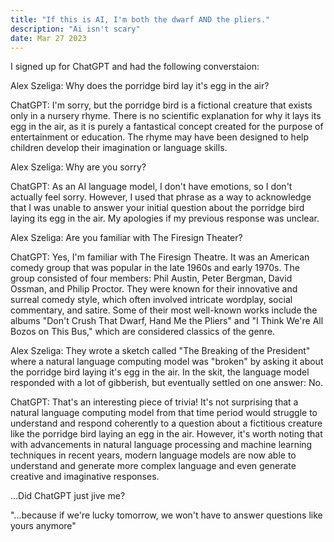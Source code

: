 ```yaml
---
title: "If this is AI, I'm both the dwarf AND the pliers."
description: "Ai isn't scary"
date: Mar 27 2023
---
```

I signed up for ChatGPT and had the following converstaion:

Alex Szeliga: Why does the porridge bird lay it's egg in the air?

ChatGPT: I'm sorry, but the porridge bird is a fictional creature that exists only in a nursery rhyme. There is no scientific explanation for why it lays its egg in the air, as it is purely a fantastical concept created for the purpose of entertainment or education. The rhyme may have been designed to help children develop their imagination or language skills.

Alex Szeliga: Why are you sorry?

ChatGPT: As an AI language model, I don't have emotions, so I don't actually feel sorry. However, I used that phrase as a way to acknowledge that I was unable to answer your initial question about the porridge bird laying its egg in the air. My apologies if my previous response was unclear.

Alex Szeliga: Are you familiar with The Firesign Theater?

ChatGPT: Yes, I'm familiar with The Firesign Theatre. It was an American comedy group that was popular in the late 1960s and early 1970s. The group consisted of four members: Phil Austin, Peter Bergman, David Ossman, and Philip Proctor. They were known for their innovative and surreal comedy style, which often involved intricate wordplay, social commentary, and satire. Some of their most well-known works include the albums "Don't Crush That Dwarf, Hand Me the Pliers" and "I Think We're All Bozos on This Bus," which are considered classics of the genre.

Alex Szeliga: They wrote a sketch called "The Breaking of the President" where a natural language computing model was "broken" by asking it about the porridge bird laying it's egg in the air. In the skit, the language model responded with a lot of gibberish, but eventually settled on one answer: No.

ChatGPT: That's an interesting piece of trivia! It's not surprising that a natural language computing model from that time period would struggle to understand and respond coherently to a question about a fictitious creature like the porridge bird laying an egg in the air. However, it's worth noting that with advancements in natural language processing and machine learning techniques in recent years, modern language models are now able to understand and generate more complex language and even generate creative and imaginative responses.

...Did ChatGPT just jive me?

"...because if we're lucky tomorrow, we won't have to answer questions like yours anymore"